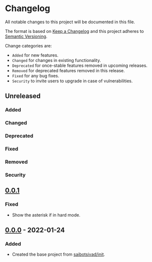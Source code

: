 # Changelog

All notable changes to this project will be documented in this file.

The format is based on [Keep a Changelog](http://keepachangelog.com/en/1.0.0/)
and this project adheres to [Semantic Versioning](http://semver.org/spec/v2.0.0.html).

Change categories are:

* `Added` for new features.
* `Changed` for changes in existing functionality.
* `Deprecated` for once-stable features removed in upcoming releases.
* `Removed` for deprecated features removed in this release.
* `Fixed` for any bug fixes.
* `Security` to invite users to upgrade in case of vulnerabilities.

## Unreleased
### Added
### Changed
### Deprecated
### Fixed
### Removed
### Security

## [0.0.1](https://github.com/saibotsivad/wordle-bookmarklet/compare/v0.0.0...v0.0.1)
### Fixed
- Show the asterisk if in hard mode.

## [0.0.0](https://github.com/saibotsivad/wordle-bookmarklet/tree/v0.0.0) - 2022-01-24
### Added
- Created the base project from [saibotsivad/init](https://github.com/saibotsivad/init).
